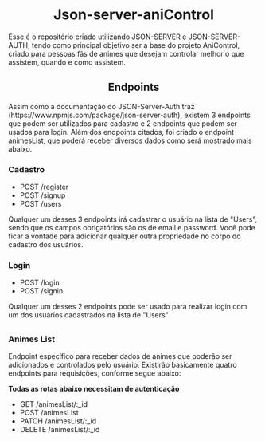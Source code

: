 <h1 align="center">Json-server-aniControl</h1>

<p>
    Esse é o repositório criado utilizando JSON-SERVER e JSON-SERVER-AUTH, tendo como principal objetivo ser a base do projeto AniControl, criado para pessoas fãs de animes que desejam controlar melhor o que assistem, quando e como assistem.
</p>

##

<h2 align="center">Endpoints</h2>

<p>
    Assim como a documentação do JSON-Server-Auth traz (https://www.npmjs.com/package/json-server-auth), existem 3 endpoints que podem ser utilizados para cadastro e 2 endpoints que podem ser usados para login. Além dos endpoints citados, foi criado o endpoint animesList, que poderá receber diversos dados como será mostrado mais abaixo.
</p>

<h3>Cadastro</h3>

<ul>
    <li>POST /register</li>
    <li>POST /signup</li>
    <li>POST /users</li>
</ul>

<p>
    Qualquer um desses 3 endpoints irá cadastrar o usuário na lista de "Users", sendo que os campos obrigatórios são os de email e password.
    Você pode ficar a vontade para adicionar qualquer outra propriedade no corpo do cadastro dos usuários.
</p>

<h3>Login</h3>

<ul>
    <li>POST /login</li>
    <li>POST /signin</li>
</ul>

<p>
    Qualquer um desses 2 endpoints pode ser usado para realizar login com um dos usuários cadastrados na lista de "Users"
</p>

##

<h3>Animes List</h3>

<p>
    Endpoint específico para receber dados de animes que poderão ser adicionados e controlados pelo usuário. Existirão basicamente quatro endpoints para requisições, conforme segue abaixo:
</p>

<span>**Todas as rotas abaixo necessitam de autenticação**</span>

<ul>
    <li>GET /animesList/:_id</li>
    <li>POST /animesList</li>
    <li>PATCH /animesList/:_id</li>
    <li>DELETE /animesList/:_id</li>
</ul>